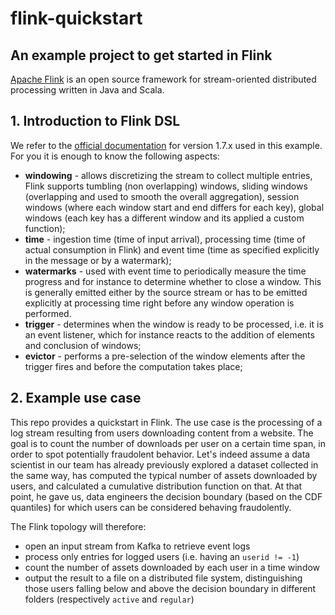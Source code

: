 # flink-quickstart
An example project to get started in Flink
---

[Apache Flink](https://flink.apache.org/) is an open source framework for stream-oriented distributed processing written in Java and Scala.

## 1. Introduction to Flink DSL
We refer to the [official documentation](https://flink.apache.org/) for version 1.7.x used in this example.
For you it is enough to know the following aspects:
* **windowing** - allows discretizing the stream to collect multiple entries, Flink supports tumbling (non overlapping) windows, sliding windows (overlapping and used to smooth the overall aggregation), session windows (where each window start and end differs for each key), global windows (each key has a different window and its applied a custom function);
* **time** - ingestion time (time of input arrival), processing time (time of actual consumption in Flink) and event time (time as specified explicitly in the message or by a watermark);
* **watermarks** - used with event time to periodically measure the time progress and for instance to determine whether to close a window. This is generally emitted either by the source stream or has to be emitted explicitly at processing time right before any window operation is performed.
* **trigger** - determines when the window is ready to be processed, i.e. it is an event listener, which for instance reacts to the addition of elements and conclusion of windows;
* **evictor** - performs a pre-selection of the window elements after the trigger fires and before the computation takes place;

## 2. Example use case
This repo provides a quickstart in Flink. The use case is the processing of a log stream resulting from users downloading content from a website.
The goal is to count the number of downloads per user on a certain time span, in order to spot potentially fraudolent behavior.
Let's indeed assume a data scientist in our team has already previously explored a dataset collected in the same way, has computed the typical number of assets downloaded by users, and calculated a cumulative distribution function on that.
At that point, he gave us, data engineers the decision boundary (based on the CDF quantiles) for which users can be considered behaving fraudolently.

The Flink topology will therefore:
* open an input stream from Kafka to retrieve event logs
* process only entries for logged users (i.e. having an `userid != -1`)
* count the number of assets downloaded by each user in a time window
* output the result to a file on a distributed file system, distinguishing those users falling below and above the decision boundary in different folders (respectively `active` and `regular`) 

